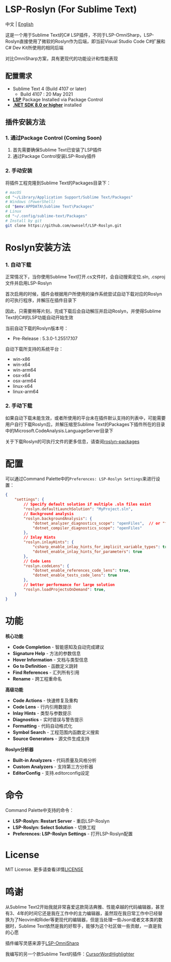 # LSP-Roslyn (For Sublime Text)

中文 | [English](README.md)

这是一个用于Sublime Text的C# LSP插件，不同于LSP-OmniSharp，LSP-Roslyn直接使用了微软的Roslyn作为后端，即当前Visual Studio Code C#扩展和C# Dev Kit所使用的相同后端

对比OmniSharp方案，具有更现代的功能设计和性能表现

## 配置需求

- Sublime Text 4 (Build 4107 or later)
	- Build 4107 : 20 May 2021
- **[LSP](https://packagecontrol.io/packages/LSP)** Package Installed via Package Control
- **[.NET SDK 8.0 or higher](https://dotnet.microsoft.com/download)** installed

## 插件安装方法

### 1. 通过Package Control (Coming Soon)

1. 首先需要确保Sublime Text已安装了LSP插件
2. 通过Package Control安装LSP-Rosly插件

### 2. 手动安装

将插件工程克隆到Sublime Text的Packages目录下：

```bash
# macOS
cd "~/Library/Application Support/Sublime Text/Packages"
# Windows (PowerShell)
cd "$env:APPDATA\Sublime Text\Packages"
# Linux
cd "~/.config/sublime-text/Packages"
# Install by git
git clone https://github.com/ownself/LSP-Roslyn.git
```

# Roslyn安装方法

### 1. 自动下载

正常情况下，当你使用Sublime Text打开.cs文件时，会自动搜索定位.sln, .csproj文件并启用LSP-Roslyn

首次启用的时候，插件会根据用户所使用的操作系统尝试自动下载对应的Roslyn的可执行程序，并解压在插件目录下

因此，只需要稍等片刻，完成下载后会自动解压并启动Roslyn，并使得Sublime Text的C#的LSP功能自动开始生效

当前自动下载的Roslyn版本号：

- Pre-Release : 5.3.0-1.25517.107

自动下载所支持的系统平台：

- win-x86
- win-x64
- win-arm64
- osx-x64
- osx-arm64
- linux-x64
- linux-arm64

### 2. 手动下载

如果自动下载未能生效，或者所使用的平台未在插件默认支持的列表中，可能需要用户自行下载Roslyn后，并解压缩至Sublime Text的Packages下插件所在的目录中的Microsoft.CodeAnalysis.LanguageServer目录下

关于下载Roslyn的可执行文件的更多信息，请查阅[roslyn-packages](https://github.com/dotnet/roslyn/blob/main/docs/wiki/NuGet-packages.md)

# 配置

可以通过Command Palette中的`Preferences: LSP-Roslyn Settings`来进行设置：

```json
{
    "settings": {
        // Specify default solution if multiple .sln files exist
        "roslyn.defaultLaunchSolution": "MyProject.sln",
		// Background analysis
        "roslyn.backgroundAnalysis": {
            "dotnet_analyzer_diagnostics_scope": "openFiles",  // or "fullSolution", "none"
            "dotnet_compiler_diagnostics_scope": "openFiles"
        },
		// Inlay Hints
        "roslyn.inlayHints": {
            "csharp_enable_inlay_hints_for_implicit_variable_types": true,
            "dotnet_enable_inlay_hints_for_parameters": true
        },
		// Code Lens
	    "roslyn.codeLens": {
            "dotnet_enable_references_code_lens": true,
            "dotnet_enable_tests_code_lens": true
        },
		// better performance for large solution
		"roslyn.loadProjectsOnDemand": true,
    }
}
```

# 功能

**核心功能**

- **Code Completion** - 智能感知及自动完成建议
- **Signature Help** - 方法的参数信息
- **Hover Information** - 文档与类型信息
- **Go to Definition** - 函数定义跳转
- **Find References** - 汇列所有引用
- **Rename** - 跨工程重命名

**高级功能**

- **Code Actions** - 快速修复及重构
- **Code Lens** - 行内引用数提示
- **Inlay Hints** - 类型与参数提示
- **Diagnostics** - 实时错误与警告提示
- **Formatting** - 代码自动格式化
- **Symbol Search** - 工程范围内函数定义搜索
- **Source Generators** - 源文件生成支持

**Roslyn分析器**

- **Built-in Analyzers** - 代码质量及风格分析
- **Custom Analyzers** - 支持第三方分析器
- **EditorConfig** - 支持.editorconfig设定

# 命令

Command Palette中支持的命令：

- **LSP-Roslyn: Restart Server** - 重启LSP-Roslyn
- **LSP-Roslyn: Select Solution** - 切换工程
- **Preferences: LSP-Roslyn Settings** - 打开LSP-Roslyn配置

# License

MIT License. 更多请查看详情[LICENSE](LICENSE)

# 鸣谢

从Sublime Text2开始我就非常喜爱这款简洁典雅、性能卓越的代码编辑器，甚至有3、4年的时间它还是我在工作中的主力编辑器，虽然现在我日常工作中已经替换为了Neovim和Rider等更现代的编辑器，但是当处理一些Json或者文本类的数据时，Sublime Text依然是我的好帮手，能够为这个社区做一些贡献，一直是我的心愿

插件编写灵感来源于[LSP-OmniSharp](https://github.com/sublimelsp/LSP-OmniSharp)

我编写的另一个款Sublime Text的插件：[CursorWordHighlighter](https://github.com/ownself/CursorWordHighlighter)
